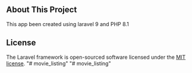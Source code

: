 
## About This Project
This app been created using laravel 9 and PHP 8.1 

## License

The Laravel framework is open-sourced software licensed under the [MIT license](https://opensource.org/licenses/MIT).
"# movie_listing" 
"# movie_listing" 
